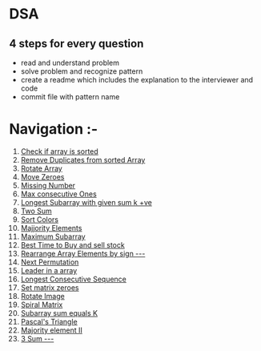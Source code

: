# DSA
## 4 steps for every question
- read and understand problem
- solve problem and recognize pattern
- create a readme which includes the explanation to the interviewer and code
- commit file with pattern name

# Navigation :-
1. [Check if array is sorted](./1752.%20Check%20if%20Array%20Is%20Sorted%20and%20Rotated.md) <br>
2. [Remove Duplicates from sorted Array](./26.%20Remove%20Duplicates%20from%20Sorted%20Array.md)<br>
3. [Rotate Array](./189.%20Rotate%20Array.md)<br>
4. [Move Zeroes](./283.%20Move%20Zeroes.md)<br>
5. [Missing Number](./268.%20Missing%20Number.md)<br>
6. [Max consecutive Ones](./485.%20Max%20Consecutive%20Ones.md)<br>
7. [Longest Subarray with given sum k +ve](./Longest%20Subarray%20with%20given%20Sum%20K(Positives).md)<br>
8. [Two Sum](./1.%20Two%20Sum.md)<br>
9. [Sort Colors](./75.%20Sort%20Colors.md)<br>
10. [Majjority Elements](./169.%20Majority%20Element.md)<br>
11. [Maximum Subarray](./53.%20Maximum%20Subarray.md)<br>
12. [Best Time to Buy and sell stock](./121.%20Best%20Time%20to%20Buy%20and%20Sell%20Stock.md)<br>
13. [Rearrange Array Elements by sign ---](./)<br>
14. [Next Permutation](./31.%20Next%20Permutation.md)<br>
15. [Leader in a array](./Leaders%20in%20an%20Array.md)<br>
16. [Longest Consecutive Sequence](./128.%20Longest%20Consecutive%20Sequence.md)<br>
17. [Set matrix zeroes](./73.%20Set%20Matrix%20Zeroes.md)<br>
18. [Rotate Image](./48.%20Rotate%20Image.md)<br>
19. [Spiral Matrix](./54.%20Spiral%20Matrix.md)<br>
20. [Subarray sum equals K](./560.%20Subarray%20Sum%20Equals%20K.md)<br>
21. [Pascal's Triangle](./118.%20Pascal's%20Triangle.md)<br>
22. [Majority element II](./229.%20Majority%20Element%20II.md)<br>
23. [3 Sum --- ](./)<br>

